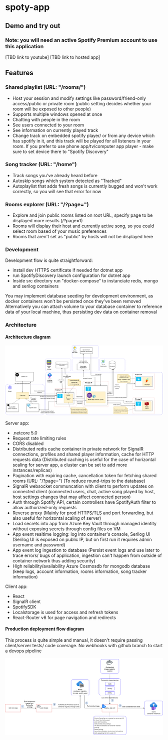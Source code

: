 # spoty-app

## Demo and try out
### Note: you will need an active Spotify Premium account to use this application
[TBD link to youtube]
[TBD link to hosted app]

## Features
### Shared playlist (URL: "/rooms/<some spotify user id>")
- Host your session and modify settings like password/friend-only access/public or private room (public setting decides whether your room will be exposed to other people)
- Supports multiple windows opened at once
- Chatting with people in the room
- See users connected to your room
- See information on currently played track
- Change track on embedded spotify player/ or from any device which has spotify in it, and this track will be played for all listeners in your room. 
If you prefer to use phone app/tv/computer app player - make sure to set device there to "Spotify Discovery"

### Song tracker (URL: "/home")
- Track songs you've already heard before
- Autoskip songs which system detected as "Tracked"
- Autoplaylist that adds fresh songs is currently bugged and won't work correctly, so you will see that error for now

### Rooms explorer (URL: "/?page=<page number>")
- Explore and join public rooms listed on root URL, specify page to be displayed more results (/?page=1)
- Rooms will display their host and currently active song, so you could select room based of your music preferences
- Rooms that aren't set as "public" by hosts will not be displayed here

### Development
Development flow is quite straightforward:

- install dev HTTPS certificate if needed for dotnet app
- run SpotifyDiscovery launch configuration for dotnet app
- Inside src directory run "docker-compose" to instanciate redis, mongo and serilog containers

You may implement database seeding for development environment, as docker containers won't be persisted once they've been removed
Alternatively you can attach volume to your database container to reference data of your local machine, thus persisting dev data on container removal

### Architecture

#### Architecture diagram
![App architecture diagram](/assets/spotiapp_arch-arch.drawio.png)

Server app:
- .netcore 5.0
- Request rate limiting rules
- CORS disabled
- Distributed redis cache container in private network for SignalR connections, profiles and shared player information, cache for HTTP requests data (Distributed caching is useful for the case of horizontal scaling for server app, a cluster can be set to add more instances/replicas)
- Pagination with expiring cache, cancellation token for fetching shared rooms (URL: "/?page=<page number>") (To reduce round-trips to the database)
- SignalR websocket communcation with client to perform updates on connected client (connected users, chat, active song played by host, host settings changes that may affect connected person)
- Auth through Spotify API, certain controllers have SpotifyAuth filter to allow authorized-only requests
- Reverse proxy (Mainly for prod HTTPS/TLS and port forwarding, but also useful for horizontal scaling of server)
- Load secrets into app from Azure Key Vault through managed identity without exposing secrets through config files on VM
- App event realtime logging: log into container's console, Serilog UI (Serilog UI is exposed on public IP, but on first run it requires admin username and password)
- App event log ingestion to database (Persist event logs and use later to trace errors/ bugs of application, ingestion can't happen from outside of container network thus adding security)
- High reliability/availability Azure Cosmosdb for mongodb database (keep logs, account information, rooms information, song tracker information)

Client app:
- React
- SignalR client
- SpotifySDK
- Localstorage is used for access and refresh tokens
- React-Router v6 for page navigation and redirects

#### Production deployment flow diagram
This process is quite simple and manual, it doesn't require passing client/server tests/ code coverage. 
No webhooks with github branch to start a devops pipeline

![App production deployment](/assets/spotiapp_arch-deployment.drawio.png)
